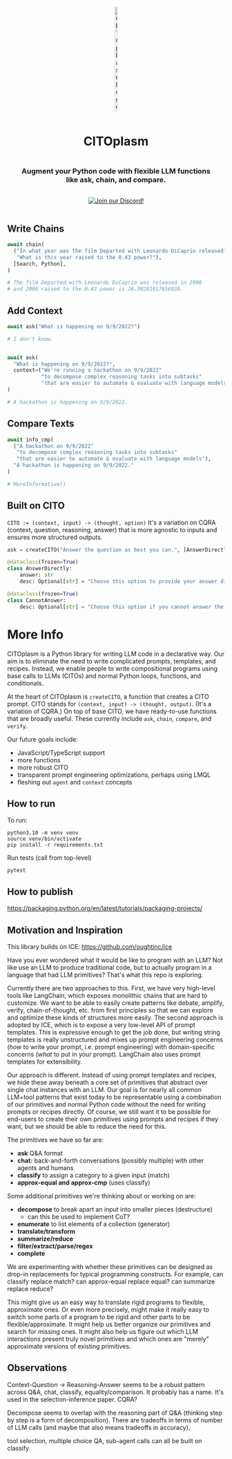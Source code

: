 <div align="center" style="display:flex;flex-direction:column;">
  <p>
  <a href="https://discord.gg/ArYxurZU">
    <img alt="CITOplasm logo" src="https://user-images.githubusercontent.com/21694516/232182002-bc1c43ed-6a2e-4278-aade-0c1e215467a1.jpeg" width="10%">
  </a>
  </p>
  <h1>CITOplasm
  <h3>Augment your Python code with flexible LLM functions
  <br />
  like ask, chain, and compare.</h3>
  <p>
    <a href="https://discord.gg/ArYxurZU">
      <img alt="Join our Discord!" src="https://dcbadge.vercel.app/api/server/ArYxurZU?style=flat">
    </a>
  </p>
</div>

## Write Chains
```python
await chain(
  ("In what year was the film Departed with Leonardo DiCaprio released?"
   "What is this year raised to the 0.43 power?"),
  [Search, Python],
)

# The film Departed with Leonardo DiCaprio was released in 2006
# and 2006 raised to the 0.43 power is 26.30281917656938.
```

## Add Context
```python
await ask("What is happening on 9/9/2022?")

# I don't know.


await ask(
  "What is happening on 9/9/2022?",
  context=("We're running a hackathon on 9/9/2022"
           "to decompose complex reasoning tasks into subtasks"
           "that are easier to automate & evaluate with language models....")
)

# A hackathon is happening on 9/9/2022.
```

## Compare Texts
```python
await info_cmp(
  ("A hackathon on 9/9/2022"
   "to decompose complex reasoning tasks into subtasks"
   "that are easier to automate & evaluate with language models"),
  "A hackathon is happening on 9/9/2022."
)

# MoreInformative()
```

## Built on CITO
`CITO := (context, input) -> (thought, option)`
It's a variation on CQRA (context, question, reasoning, answer) that is more agnostic to inputs and ensures more structured outputs.

```python
ask = createCITO("Answer the question as best you can.", [AnswerDirectly, CannotAnswer])
```

```python
@dataclass(frozen=True)
class AnswerDirectly:
    answer: str
    desc: Optional[str] = "Choose this option to provide your answer directly."

@dataclass(frozen=True)
class CannotAnswer:
    desc: Optional[str] = "Choose this option if you cannot answer the question."
```

# More Info

CITOplasm is a Python library for writing LLM code in a declarative way. Our aim is to eliminate the need to write complicated prompts, templates, and recipes. Instead, we enable people to write compositional programs using base calls to LLMs (CITOs) and normal Python loops, functions, and conditionals.

At the heart of CITOplasm is `createCITO`, a function that creates a CITO prompt. CITO stands for `(context, input) -> (thought, output)`. (It's a variation of CQRA.) On top of base CITO, we have ready-to-use functions that are broadly useful. These currently include `ask`, `chain`, `compare`, and `verify`.

Our future goals include:
- JavaScript/TypeScript support
- more functions
- more robust CITO
- transparent prompt engineering optimizations, perhaps using LMQL
- fleshing out `agent` and `context` concepts

## How to run

To run:
```
python3.10 -m venv venv
source venv/bin/activate
pip install -r requirements.txt
```

Run tests (call from top-level)
```
pytest
```

## How to publish

https://packaging.python.org/en/latest/tutorials/packaging-projects/

## Motivation and Inspiration

This library builds on ICE: https://github.com/oughtinc/ice

Have you ever wondered what it would be like to program with an LLM? Not like use an LLM to produce
traditional code, but to actually program in a language that had LLM primitives? That's what this
repo is exploring.

Currently there are two approaches to this. First, we have very high-level tools like LangChain,
which exposes monolithic chains that are hard to customize. We want to be able to easily create
patterns like debate, amplify, verify, chain-of-thought, etc. from first principles so that we can
explore and optimize these kinds of structures more easily. The second approach is adopted by ICE,
which is to expose a very low-level API of prompt templates. This is expressive enough to get the
job done, but writing string templates is really unstructured and mixes up prompt engineering
concerns (*how* to write your prompt, i.e. prompt engineering) with domain-specific concerns (*what*
to put in your prompt). LangChain also uses prompt templates for extensibility.

Our approach is different. Instead of using prompt templates and recipes, we hide these away beneath
a core set of primitives that abstract over single chat instances with an LLM. Our goal is for
nearly all common LLM+tool patterns that exist today to be representable using a combination of our
primitives and normal Python code without the need for writing prompts or recipes directly. Of
course, we still want it to be possible for end-users to create their own primitives using prompts
and recipes if they want, but we should be able to reduce the need for this.

The primitives we
have so far are:

- **ask** Q&A format
- **chat:** back-and-forth conversations (possibly multiple) with other agents and humans
- **classify** to assign a category to a given input (match)
- **approx-equal and approx-cmp** (uses classify)

Some additional primitives we're thinking about or working on are:

- **decompose** to break apart an input into smaller pieces (destructure)
  - can this be used to implement CoT?
- **enumerate** to list elements of a collection (generator)
- **translate/transform**
- **summarize/reduce**
- **filter/extract/parse/regex**
- **complete**

We are experimenting with whether these primitives can be designed as drop-in replacements for
typical programming constructs. For example, can classify replace match? can approx-equal replace
equal? can summarize replace reduce?

This might give us an easy way to translate rigid programs to flexible, approximate ones. Or even
more precisely, might make it really easy to switch some parts of a program to be rigid and other
parts to be flexible/approximate. It might
help us better organize our primitives and search for missing ones. It might also help us figure out
which LLM interactions present truly novel primitives and which ones are "merely" approximate
versions of existing primitives.

## Observations

Context-Question -> Reasoning-Answer seems to be a robust pattern across Q&A, chat, classify,
equality/comparison. It probably has a name. It's used in the selection-inference paper. CQRA?

Decompose seems to overlap with the reasoning part of Q&A (thinking step by step is a form of decomposition). There are tradeoffs in terms of number of LLM calls (and
maybe that also means tradeoffs in accuracy).

tool selection, multiple choice QA, sub-agent calls can all be built on classify
